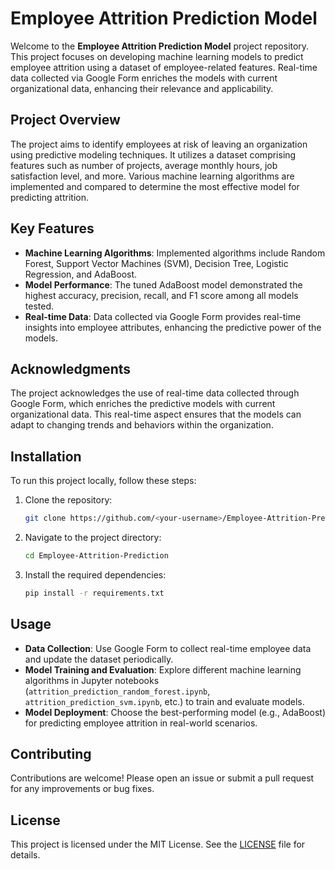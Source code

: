 # Employee Attrition Prediction Model

Welcome to the **Employee Attrition Prediction Model** project repository. This project focuses on developing machine learning models to predict employee attrition using a dataset of employee-related features. Real-time data collected via Google Form enriches the models with current organizational data, enhancing their relevance and applicability.

## Project Overview

The project aims to identify employees at risk of leaving an organization using predictive modeling techniques. It utilizes a dataset comprising features such as number of projects, average monthly hours, job satisfaction level, and more. Various machine learning algorithms are implemented and compared to determine the most effective model for predicting attrition.

## Key Features

- **Machine Learning Algorithms**: Implemented algorithms include Random Forest, Support Vector Machines (SVM), Decision Tree, Logistic Regression, and AdaBoost.
- **Model Performance**: The tuned AdaBoost model demonstrated the highest accuracy, precision, recall, and F1 score among all models tested.
- **Real-time Data**: Data collected via Google Form provides real-time insights into employee attributes, enhancing the predictive power of the models.

## Acknowledgments

The project acknowledges the use of real-time data collected through Google Form, which enriches the predictive models with current organizational data. This real-time aspect ensures that the models can adapt to changing trends and behaviors within the organization.

## Installation

To run this project locally, follow these steps:

1. Clone the repository:
    ```sh
    git clone https://github.com/<your-username>/Employee-Attrition-Prediction.git
    ```

2. Navigate to the project directory:
    ```sh
    cd Employee-Attrition-Prediction
    ```

3. Install the required dependencies:
    ```sh
    pip install -r requirements.txt
    ```

## Usage

- **Data Collection**: Use Google Form to collect real-time employee data and update the dataset periodically.
- **Model Training and Evaluation**: Explore different machine learning algorithms in Jupyter notebooks (`attrition_prediction_random_forest.ipynb`, `attrition_prediction_svm.ipynb`, etc.) to train and evaluate models.
- **Model Deployment**: Choose the best-performing model (e.g., AdaBoost) for predicting employee attrition in real-world scenarios.

## Contributing

Contributions are welcome! Please open an issue or submit a pull request for any improvements or bug fixes.

## License

This project is licensed under the MIT License. See the [LICENSE](LICENSE) file for details.
